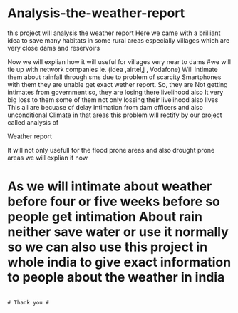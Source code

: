 # Analysis-the-weather-report
this project will analysis the weather report
Here we came with a brilliant idea to save many habitats in some rural areas especially villages which are very close dams and reservoirs

Now we will explian how it will useful for villages very near to dams #we will tie up with network companies ie. (idea ,airtel,j , Vodafone) Will intimate them about rainfall through sms due to problem of scarcity Smartphones with them they are unable get exact wether report. So, they are Not getting intimates from government so, they are losing there livelihood also It very big loss to them some of them not only lossing their livelihood also lives This all are becuase of delay intimation from dam officers and also unconditional Climate in that areas this problem will rectify by our project called analysis of

Weather report

It will not only usefull for the flood prone areas and also drought prone areas we will explian it now

# As we will intimate about weather before four or five weeks before so people get intimation About rain neither save water or use it normally so we can also use this project in whole india to give exact information to people about the weather in india

                                                                                                                                                                
                                                                                                                                                                
                                                                                                                                                                
                                                                                                                                                                                                                                                                                                                                                                                                                                                                                                                                                                                                                                                       
                                                                                                                                                                
                                                                                # Thank you #
